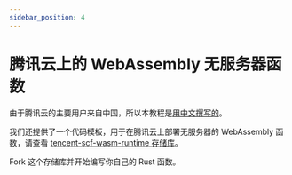```yaml
---
sidebar_position: 4
---
```

# 腾讯云上的 WebAssembly 无服务器函数

由于腾讯云的主要用户来自中国，所以本教程是[用中文撰写的](https://my.oschina.net/u/4532842/blog/5172639)。

我们还提供了一个代码模板，用于在腾讯云上部署无服务器的 WebAssembly 函数，请查看 [tencent-scf-wasm-runtime 存储库](https://github.com/second-state/tencent-scf-wasm-runtime)。

Fork 这个存储库并开始编写你自己的 Rust 函数。

